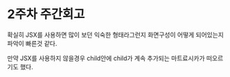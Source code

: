# 2주차 주간회고

확실히 JSX를 사용하면 많이 보던 익숙한 형태라그런지 화면구성이 어떻게 되어있는지 파악이 빠른것 같다.

만약 JSX를 사용하지 않을경우 child안에 child가 계속 추가되는 마트료시카가 떠오르기도 했다.

